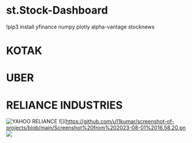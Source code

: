 # st.Stock-Dashboard


!pip3 install yfinance numpy plotly alpha-vantage stocknews 



# KOTAK


# UBER


# RELIANCE INDUSTRIES


![YAHOO RELIANCE ](https://github.com/u11kumar/screenshot-of-projects/blob/main/Screenshot%20from%202023-08-01%2016.58.09.png)
![](https://github.com/u11kumar/screenshot-of-projects/blob/main/Screenshot%20from%202023-08-01%2016.58.20.pn
![](https://github.com/u11kumar/screenshot-of-projects/blob/main/Screenshot%20from%202023-08-01%2016.58.33.png)
![]()


